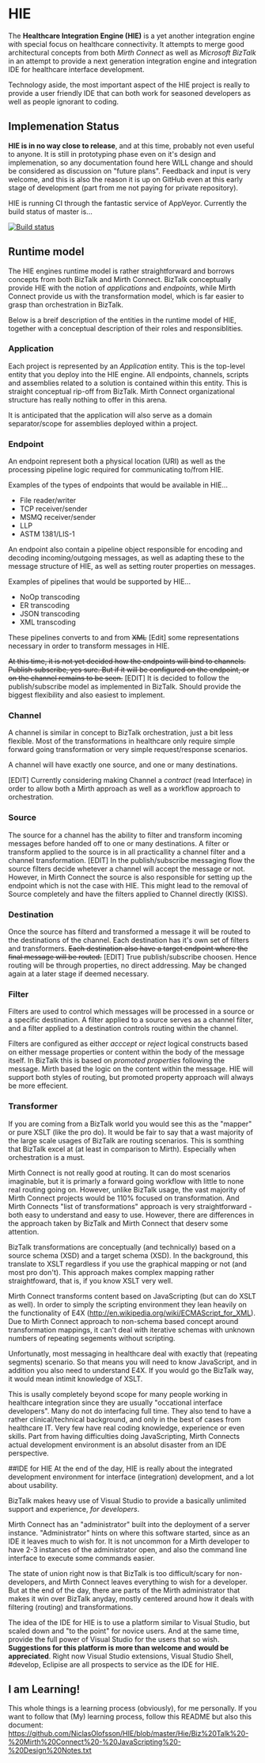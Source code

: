 HIE
=======

The **Healthcare Integration Engine (HIE)** is a yet another integration engine with special focus on healthcare connectivity. It attempts to merge good architectural concepts from both *Mirth Connect* as well as *Microsoft BizTalk* in an attempt to provide a next generation integration engine and integration IDE for healthcare interface development.

Technology aside, the most important aspect of the HIE project is really to provide a user friendly IDE that can both work for seasoned developers as well as people ignorant to coding.

## Implemenation Status
**HIE is in no way close to release**, and at this time, probably not even useful to anyone. It is still in prototyping phase even on it's design and implemenation, so any documentation found here WILL change and should be considered as discussion on "future plans". Feedback and input is very welcome, and this is also the reason it is up on GitHub even at this early stage of development (part from me not paying for private repository).

HIE is running CI through the fantastic service of AppVeyor. Currently the build status of master is...

[![Build status](https://ci.appveyor.com/api/projects/status/8qby6xf9f4v81sku/branch/master)](https://ci.appveyor.com/project/NiclasOlofsson/hie/branch/master)


## Runtime model
The HIE engines runtime model is rather straightforward and borrows concepts from both BizTalk and Mirth Connect. BizTalk conceptually provide HIE with the notion of *applications* and *endpoints*, while Mirth Connect provide us with the transformation model, which is far easier to grasp than orchestration in BizTalk. 

Below is a breif description of the entities in the runtime model of HIE, together with a conceptual description of their roles and responsiblities.

### Application
Each project is represented by an *Application* entity. This is the top-level entity that you deploy into the HIE engine. All endpoints, channels, scripts and assemblies related to a solution is contained within this entity. This is straight conceptual rip-off from BizTalk. Mirth Connect organizational structure has really nothing to offer in this arena.

It is anticipated that the application will also serve as a domain separator/scope for assemblies deployed within a project.

### Endpoint
An endpoint represent both a physical location (URI) as well as the processing pipeline logic required for communicating to/from HIE.

Examples of the types of endpoints that would be available in HIE...

- File reader/writer
- TCP receiver/sender
- MSMQ receiver/sender
- LLP
- ASTM 1381/LIS-1

An endpoint also contain a pipeline object responsible for encoding and decoding incoming/outgoing messages, as well as adapting these to the message structure of HIE, as well as setting router properties on messages.

Examples of pipelines that would be supported by HIE...

- NoOp transcoding
- ER transcoding
- JSON transcoding
- XML transcoding

These pipelines converts to and from ~~XML~~ [Edit] some representations necessary in order to transform messages in HIE.

~~At this time, it is not yet decided how the endpoints will bind to channels. Publish subscribe, yes sure. But if it will be configured on the endpoint, or on the channel remains to be seen.~~
[EDIT] It is decided to follow the publish/subscribe model as implemented in BizTalk. Should provide the biggest flexibility and also easiest to implement.

### Channel
A channel is similar in concept to BizTalk orchestration, just a bit less flexible. Most of the transformations in healthcare only require simple forward going transformation or very simple request/response scenarios.

A channel will have exactly one source, and one or many destinations.

[EDIT] Currently considering making Channel a *contract* (read Interface) in order to allow both a Mirth approach as well as a workflow approach to orchestration.

### Source
The source for a channel has the ability to filter and transform incoming messages before handed off to one or many destinations. A filter or transform applied to the source is in all practicallity a channel filter and a channel transformation. 
[EDIT] In the publish/subscribe messaging flow the source filters decide whetever a channel will accept the message or not. However, in Mirth Connect the source is also responsible for setting up the endpoint which is not the case with HIE. This might lead to the removal of Source completely and have the filters applied to Channel directly (KISS).

### Destination
Once the source has filterd and transformed a message it will be routed to the destinations of the channel. Each destination has it's own set of filters and transformers. ~~Each destination also have a target endpoint where the final message will be routed.~~
[EDIT] True publish/subscribe choosen. Hence routing will be through properties, no direct addressing. May be changed again at a later stage if deemed necessary.

### Filter
Filters are used to control which messages will be processed in a source or a specific destination. A filter applied to a source serves as a channel filter, and a filter applied to a destination controls routing within the channel.

Filters are configured as either *acccept* or *reject* logical constructs based on either message properties or content within the body of the message itself. In BizTalk this is based on *promoted properties* following the message. Mirth based the logic on the content within the message. HIE will support both styles of routing, but promoted property approach will always be more effecient.

### Transformer
If you are coming from a BizTalk world you would see this as the "mapper" or pure XSLT (like the pro do). It would be fair to say that a wast majority of the large scale usages of BizTalk are routing scenarios. This is somthing that BizTalk excel at (at least in comparison to Mirth). Especially when orchestration is a must. 

Mirth Connect is not really good at routing. It can do most scenarios imaginable, but it is primarly a forward going workflow with little to none real routing going on. However, unlike BizTalk usage, the vast majority of Mirth Connect projects would be 110% focused on transformation. And Mirth Connects "list of transformations" approach is very straightforward - both  easy to understand and easy to use. However, there are differences in the approach taken by BizTalk and Mirth Connect that deserv some attention.

BizTalk transformations are conceptually (and technically) based on a source schema (XSD) and a target schema (XSD). In the background, this translate to XSLT regardless if you use the graphical mapping or not (and most pro don't). This approach makes complex mapping rather straightfoward, that is, if you know XSLT very well.

Mirth Connect transforms content based on JavaScripting (but can do XSLT as well). In order to simply the scripting environment they lean heavily on the functionality of E4X (http://en.wikipedia.org/wiki/ECMAScript_for_XML). Due to Mirth Connect approach to non-schema based concept around transformation mappings, it can't deal with iterative schemas with unknown numbers of repeating segements without scripting. 

Unfortunatly, most messaging in healthcare deal with exactly that (repeating segments) scenario. So that means you will need to know JavaScript, and in addition you also need to understand E4X. If you would go the BizTalk way, it would mean intimit knowledge of XSLT.

This is usally completely beyond scope for many people working in healthcare integration since they are usually "occational interface developers". Many do not do interfacing full time. They also tend to have a rather clinical/technical background, and only in the best of cases from healthcare IT. Very few have real coding knowledge, experience or even skills. Part from having difficulties doing JavaScripting, Mirth Connects actual development environment is an absolut disaster from an IDE perspective.

##IDE for HIE
At the end of the day, HIE is really about the integrated development environment for interface (integration) development, and a lot about usability.

BizTalk makes heavy use of Visual Studio to provide a basically unlimited support and experience, *for developers*.

Mirth Connect has an "administrator" built into the deployment of a server instance. "Administrator" hints on where this software started, since as an IDE it leaves much to wish for. It is not uncommon for a Mirth developer to have 2-3 instances of the administrator open, and also the command line interface to execute some commands easier.

The state of union right now is that BizTalk is too difficult/scary for non-developers, and Mirth Connect leaves everything to wish for a developer. But at the end of the day, there are parts of the Mirth administrator that makes it win over BizTalk anyday, mostly centered around how it deals with filtering (routing) and transformations.

The idea of the IDE for HIE is to use a platform similar to Visual Studio, but scaled down and "to the point" for novice users. And at the same time, provide the full power of Visual Studio for the users that so wish. **Suggestions for this platform is more than welcome and would be appreciated**. Right now Visual Studio extensions, Visual Studio Shell, #develop, Eclipise are all prospects to service as the IDE for HIE.

## I am Learning!

This whole things is a learning process (obviously), for me personally. If you want to follow that (My) learning process, follow this README but also this document: https://github.com/NiclasOlofsson/HIE/blob/master/Hie/Biz%20Talk%20-%20Mirth%20Connect%20-%20JavaScripting%20-%20Design%20Notes.txt

